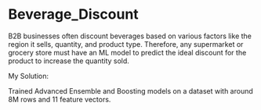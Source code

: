 # Beverage_Discount

B2B businesses often discount beverages based on various factors like the region it sells, quantity, and product type. Therefore, any supermarket or grocery store must have an ML model to predict the ideal discount for the product to increase the quantity sold.  

My Solution:

Trained Advanced Ensemble and Boosting models on a dataset with around 8M rows and 11 feature vectors.
